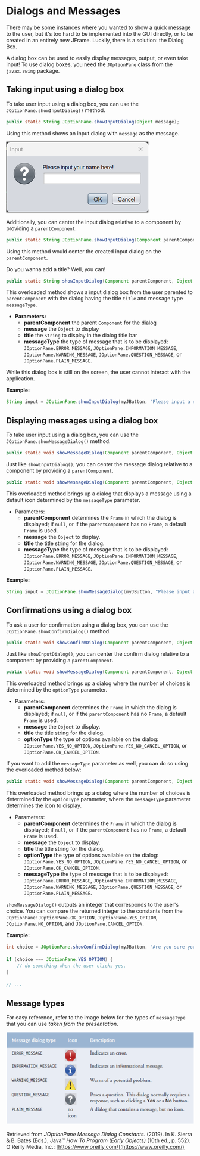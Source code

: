 # Dialogs and Messages

There may be some instances where you wanted to show a quick message to the user, but it's too hard to be implemented into the GUI directly, or to be created in an entirely new JFrame. Luckily, there is a solution: the Dialog Box.

A dialog box can be used to easily display messages, output, or even take input! To use dialog boxes, you need the `JOptionPane` class from the `javax.swing` package.

## Taking input using a dialog box

To take user input using a dialog box, you can use the `JOptionPane.showInputDialog()` method.

```java
public static String JOptionPane.showInputDialog(Object message);
```

Using this method shows an input dialog with `message` as the message.

<img src="./media/input_1.png">

Additionally, you can center the input dialog relative to a component by providing a `parentComponent`.

```java
public static String JOptionPane.showInputDialog(Component parentComponent, Object message);
```

Using this method would center the created input dialog on the `parentComponent`.

Do you wanna add a title? Well, you can! 

```java
public static String showInputDialog(Component parentComponent, Object message, String title, int messageType);
```

This overloaded method shows a input dialog box from the user parented to `parentComponent` with the dialog having the title `title` and message type `messageType`.

- **Parameters:**
	- **parentComponent** the parent `Component` for the dialog
	- **message** the `Object` to display
	- **title** the `String` to display in the dialog title bar
	- **messageType** the type of message that is to be displayed: `JOptionPane.ERROR_MESSAGE`, `JOptionPane.INFORMATION_MESSAGE`, `JOptionPane.WARNING_MESSAGE`, `JOptionPane.QUESTION_MESSAGE`, or `JOptionPane.PLAIN_MESSAGE`.

While this dialog box is still on the screen, the user cannot interact with the application.

**Example:**
```java
String input = JOptionPane.showInputDialog(myJButton, "Please input a number.", "Number input", JOptionPane.QUESTION_MESSAGE);
```

## Displaying messages using a dialog box

To take user input using a dialog box, you can use the `JOptionPane.showMessageDialog()` method.

```java
public static void showMessageDialog(Component parentComponent, Object message);
```
Just like `showInputDialog()`, you can center the message dialog relative to a component by providing a `parentComponent`.

```java
public static void showMessageDialog(Component parentComponent, Object message, String title, int messageType);
```

This overloaded method brings up a dialog that displays a message using a default icon determined by the `messageType` parameter.

- Parameters:
	- **parentComponent** determines the `Frame` in which the dialog is displayed; if `null`, or if the `parentComponent` has no `Frame`, a default `Frame` is used.
	- **message** the `Object` to display.
	- **title** the title string for the dialog.
	- **messageType** the type of message that is to be displayed: `JOptionPane.ERROR_MESSAGE`, `JOptionPane.INFORMATION_MESSAGE`, `JOptionPane.WARNING_MESSAGE`, `JOptionPane.QUESTION_MESSAGE`, or `JOptionPane.PLAIN_MESSAGE`.

**Example:**
```java
String input = JOptionPane.showMessageDialog(myJButton, "Please input a proper number!", "Wrong input!", JOptionPane.ERROR_MESSAGE);
```

## Confirmations using a dialog box

To ask a user for confirmation using a dialog box, you can use the `JOptionPane.showConfirmDialog()` method.

```java
public static void showConfirmDialog(Component parentComponent, Object message);
```
Just like `showInputDialog()`, you can center the confirm dialog relative to a component by providing a `parentComponent`.

```java
public static void showMessageDialog(Component parentComponent, Object message, String title, int optionType);
```

This overloaded method brings up a dialog where the number of choices is determined by the `optionType` parameter.

- Parameters:
	- **parentComponent** determines the `Frame` in which the dialog is displayed; if `null`, or if the `parentComponent` has no `Frame`, a default `Frame` is used.
	- **message** the `Object` to display.
	- **title** the title string for the dialog.
	- **optionType** the type of options available on the dialog: `JOptionPane.YES_NO_OPTION`, `JOptionPane.YES_NO_CANCEL_OPTION`, or `JOptionPane.OK_CANCEL_OPTION`.

If you want to add the `messageType` parameter as well, you can do so using the overloaded method below:

```java
public static void showMessageDialog(Component parentComponent, Object message, String title, int optionType, int messageType);
```

This overloaded method brings up a dialog where the number of choices is determined by the `optionType` parameter, where the `messageType` parameter determines the icon to display.

- Parameters:
	- **parentComponent** determines the `Frame` in which the dialog is displayed; if `null`, or if the `parentComponent` has no `Frame`, a default `Frame` is used.
	- **message** the `Object` to display.
	- **title** the title string for the dialog.
	- **optionType** the type of options available on the dialog: `JOptionPane.YES_NO_OPTION`, `JOptionPane.YES_NO_CANCEL_OPTION`, or `JOptionPane.OK_CANCEL_OPTION`.
	- **messageType** the type of message that is to be displayed: `JOptionPane.ERROR_MESSAGE`, `JOptionPane.INFORMATION_MESSAGE`, `JOptionPane.WARNING_MESSAGE`, `JOptionPane.QUESTION_MESSAGE`, or `JOptionPane.PLAIN_MESSAGE`.

`showMessageDialog()` outputs an integer that corresponds to the user's choice. You can compare the returned integer to the constants from the `JOptionPane`: `JOptionPane.OK_OPTION`, `JOptionPane.YES_OPTION`, `JOptionPane.NO_OPTION`, and `JOptionPane.CANCEL_OPTION`.

**Example:**
```java
int choice = JOptionPane.showConfirmDialog(myJButton, "Are you sure you want to confirm?", "Confirmation", JOptionPane.YES_NO_CANCEL_OPTION);

if (choice === JOptionPane.YES_OPTION) {
	// do something when the user clicks yes.
}

// ...
```

## Message types

For easy reference, refer to the image below for the types of `messageType` that you can use *taken from the presentation*.

<img src="./media/message_dialogs.png">

Retrieved from *JOptionPane Message Dialog Constants.* (2019). In K. Sierra & B. Bates (Eds.), Java™ *How To Program (Early Objects)* (10th ed., p. 552). O'Reilly Media, Inc.: [https://www.oreilly.com/](https://www.oreilly.com/)